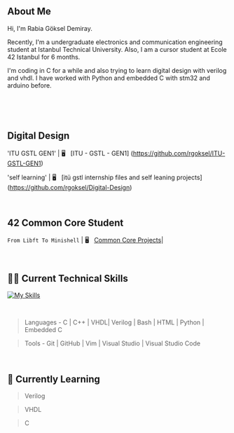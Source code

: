 ## About Me
Hi, I'm Rabia Göksel Demiray. 

Recently, I'm a undergraduate electronics and communication engineering student at Istanbul Technical University. Also, I am a cursor student at Ecole 42 Istanbul for 6 months. 

I'm coding in C for a while and also trying to learn digital design with verilog and vhdl. I have worked with Python and embedded C with stm32 and arduino before.

</br>
</br>
</br>

## Digital Design

'ITU GSTL GEN1'
| 🖥️  &nbsp; [ITU - GSTL - GEN1] (https://github.com/rgoksel/ITU-GSTL-GEN1)


'self learning'
| 🖥️  &nbsp; [itü gstl internship files and self leaning projects] (https://github.com/rgoksel/Digital-Design)


<br>

## 42 Common Core Student

`From Libft To Minishell`
| 🖥️  &nbsp; [Common Core Projects](https://github.com/rgoksel/42/blob/main/README.md)|

<br>

## 🧑‍💻 Current Technical Skills

[![My Skills](https://skillicons.dev/icons?i=c,cpp,bash,vim,py,arduino,vscode,html,github,git,visualstudio,stm32)](https://skillicons.dev)

<br>

> Languages - C | C++ | VHDL| Verilog | Bash | HTML | Python | Embedded C

> Tools - Git | GitHub | Vim | Visual Studio | Visual Studio Code 

<br>


## 🌱 Currently Learning
> Verilog

> VHDL

> C


<br>






